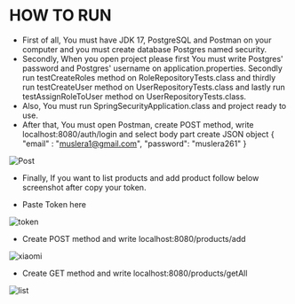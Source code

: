 HOW TO RUN
=============


- First of all, You must have JDK 17, PostgreSQL and Postman on your computer and you must create database Postgres named security.
- Secondly, When you open project please first You must write Postgres' password and Postgres' username on application.properties. Secondly run testCreateRoles method on RoleRepositoryTests.class and thirdly run testCreateUser method on UserRepositoryTests.class and lastly run testAssignRoleToUser method on UserRepositoryTests.class.
- Also, You must run SpringSecurityApplication.class and project ready to use. 
- After that, You must open Postman, create POST method, write localhost:8080/auth/login and select body part create JSON object 
     {
      "email" : "muslera1@gmail.com",
      "password": "muslera261"
     }

![Post](https://user-images.githubusercontent.com/73158508/178813258-29b935a2-8e4a-4806-b143-3cc6482d225c.PNG)

- Finally, If you want to list products and add product follow below screenshot after copy your token.

- Paste Token here

![token](https://user-images.githubusercontent.com/73158508/178812880-b43fe792-04c7-4a0b-9c6a-d5a1b764ad89.PNG)

- Create POST method and write localhost:8080/products/add

![xiaomi](https://user-images.githubusercontent.com/73158508/178812905-5b22c96d-debf-4473-acc2-e6384850b2e0.PNG)

- Create GET method and write localhost:8080/products/getAll

![list](https://user-images.githubusercontent.com/73158508/178812921-050f5e6e-6d2a-464a-9063-bf636feccf21.PNG)

